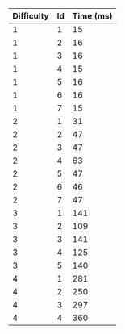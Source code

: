 | Difficulty | Id | Time (ms) |
|---|---|-----|
| 1 | 1 |  15 |
| 1 | 2 |  16 |
| 1 | 3 |  16 |
| 1 | 4 |  15 |
| 1 | 5 |  16 |
| 1 | 6 |  16 |
| 1 | 7 |  15 |
| 2 | 1 |  31 |
| 2 | 2 |  47 |
| 2 | 3 |  47 |
| 2 | 4 |  63 |
| 2 | 5 |  47 |
| 2 | 6 |  46 |
| 2 | 7 |  47 |
| 3 | 1 | 141 |
| 3 | 2 | 109 |
| 3 | 3 | 141 |
| 3 | 4 | 125 |
| 3 | 5 | 140 |
| 4 | 1 | 281 |
| 4 | 2 | 250 |
| 4 | 3 | 297 |
| 4 | 4 | 360 |







